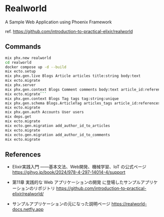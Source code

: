 # Realworld

A Sample Web Application using Phoenix Framework

ref. https://github.com/introduction-to-practical-elixir/realworld

## Commands

```bash
mix phx.new realworld
cd realworld
docker compose up -d --build
mix ecto.setup
mix phx.gen.live Blogs Article articles title:string body:text
mix ecto.migrate
mix phx.server
mix phx.gen.context Blogs Comment comments body:text article_id:references:articles
mix ecto.migrate```
mix phx.gen.context Blogs Tag tags tag:string:unique
mix phx.gen.schema Blogs.ArticleTag articles_tags article_id:references:articles tag_id:references:tags
mix ecto.migrate
mix phx.gen.auth Accounts User users
mix deps.get
mix ecto.migrate
mix ecto.gen.migration add_author_id_to_articles
mix ecto.migrate
mix ecto.gen.migration add_author_id_to_comments
mix ecto.migrate
```

## References

- Elixir実践入門 ――基本文法、Web開発、機械学習、IoT の公式ページ
  https://gihyo.jp/book/2024/978-4-297-14014-4/support

- 第11章 実践的な Web アプリケーションの開発 に登場したサンプルアプリケーションのリポジトリ
  https://github.com/introduction-to-practical-elixir/realworld/

- サンプルアプリケーションの元になった説明ページ
  https://realworld-docs.netfly.app
